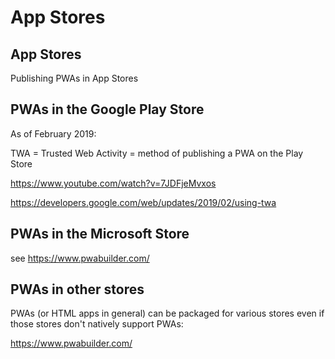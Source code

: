# App Stores

## App Stores

Publishing PWAs in App Stores

## PWAs in the Google Play Store

As of February 2019:

TWA = Trusted Web Activity = method of publishing a PWA on the Play Store

https://www.youtube.com/watch?v=7JDFjeMvxos

https://developers.google.com/web/updates/2019/02/using-twa

## PWAs in the Microsoft Store

see https://www.pwabuilder.com/

## PWAs in other stores

PWAs (or HTML apps in general) can be packaged for various stores even if those stores don't natively support PWAs:

https://www.pwabuilder.com/
